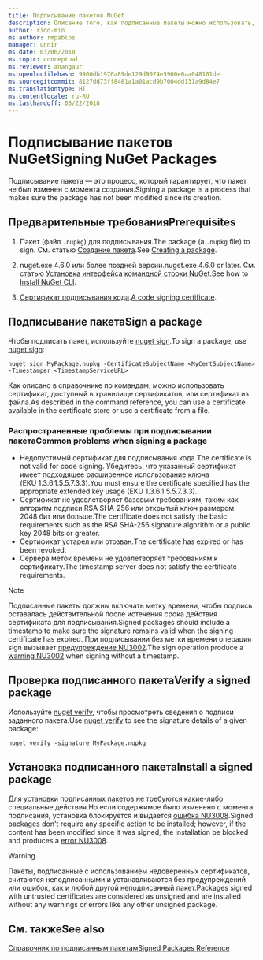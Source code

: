 ```yaml
---
title: Подписывание пакетов NuGet
description: Описание того, как подписанные пакеты можно использовать, чтобы включить проверку целостности содержимого.
author: rido-min
ms.author: rmpablos
manager: unnir
ms.date: 03/06/2018
ms.topic: conceptual
ms.reviewer: anangaur
ms.openlocfilehash: 9900db1970a89de129d9074e5900e0aa048101de
ms.sourcegitcommit: 8127dd73ff8481a1a01acd9b7004dd131a9d84e7
ms.translationtype: HT
ms.contentlocale: ru-RU
ms.lasthandoff: 05/22/2018
---
```

# <a name="signing-nuget-packages"></a><span data-ttu-id="95d8e-103">Подписывание пакетов NuGet</span><span class="sxs-lookup"><span data-stu-id="95d8e-103">Signing NuGet Packages</span></span>

<span data-ttu-id="95d8e-104">Подписывание пакета — это процесс, который гарантирует, что пакет не был изменен с момента создания.</span><span class="sxs-lookup"><span data-stu-id="95d8e-104">Signing a package is a process that makes sure the package has not been modified since its creation.</span></span>

## <a name="prerequisites"></a><span data-ttu-id="95d8e-105">Предварительные требования</span><span class="sxs-lookup"><span data-stu-id="95d8e-105">Prerequisites</span></span>

1. <span data-ttu-id="95d8e-106">Пакет (файл `.nupkg`) для подписывания.</span><span class="sxs-lookup"><span data-stu-id="95d8e-106">The package (a `.nupkg` file) to sign.</span></span> <span data-ttu-id="95d8e-107">См. статью [Создание пакета](creating-a-package.md).</span><span class="sxs-lookup"><span data-stu-id="95d8e-107">See [Creating a package](creating-a-package.md).</span></span>

1. <span data-ttu-id="95d8e-108">nuget.exe 4.6.0 или более поздней версии.</span><span class="sxs-lookup"><span data-stu-id="95d8e-108">nuget.exe 4.6.0 or later.</span></span> <span data-ttu-id="95d8e-109">См. статью [Установка интерфейса командной строки NuGet](../install-nuget-client-tools.md#nugetexe-cli).</span><span class="sxs-lookup"><span data-stu-id="95d8e-109">See how to [Install NuGet CLI](../install-nuget-client-tools.md#nugetexe-cli).</span></span>

1. <span data-ttu-id="95d8e-110">[Сертификат подписывания кода](../reference/signed-packages-reference.md#get-a-code-signing-certificate).</span><span class="sxs-lookup"><span data-stu-id="95d8e-110">[A code signing certificate](../reference/signed-packages-reference.md#get-a-code-signing-certificate).</span></span>

## <a name="sign-a-package"></a><span data-ttu-id="95d8e-111">Подписывание пакета</span><span class="sxs-lookup"><span data-stu-id="95d8e-111">Sign a package</span></span>

<span data-ttu-id="95d8e-112">Чтобы подписать пакет, используйте [nuget sign](../tools/cli-ref-sign.md).</span><span class="sxs-lookup"><span data-stu-id="95d8e-112">To sign a package, use [nuget sign](../tools/cli-ref-sign.md):</span></span>

```cli
nuget sign MyPackage.nupkg -CertificateSubjectName <MyCertSubjectName> -Timestamper <TimestampServiceURL>
```

<span data-ttu-id="95d8e-113">Как описано в справочнике по командам, можно использовать сертификат, доступный в хранилище сертификатов, или сертификат из файла.</span><span class="sxs-lookup"><span data-stu-id="95d8e-113">As described in the command reference, you can use a certificate available in the certificate store or use a certificate from a file.</span></span>

### <a name="common-problems-when-signing-a-package"></a><span data-ttu-id="95d8e-114">Распространенные проблемы при подписывании пакета</span><span class="sxs-lookup"><span data-stu-id="95d8e-114">Common problems when signing a package</span></span>

- <span data-ttu-id="95d8e-115">Недопустимый сертификат для подписывания кода.</span><span class="sxs-lookup"><span data-stu-id="95d8e-115">The certificate is not valid for code signing.</span></span> <span data-ttu-id="95d8e-116">Убедитесь, что указанный сертификат имеет подходящее расширенное использование ключа (EKU 1.3.6.1.5.5.7.3.3).</span><span class="sxs-lookup"><span data-stu-id="95d8e-116">You must ensure the certificate specified has the appropriate extended key usage (EKU 1.3.6.1.5.5.7.3.3).</span></span>
- <span data-ttu-id="95d8e-117">Сертификат не удовлетворяет базовым требованиям, таким как алгоритм подписи RSA SHA-256 или открытый ключ размером 2048 бит или больше.</span><span class="sxs-lookup"><span data-stu-id="95d8e-117">The certificate does not satisfy the basic requirements such as the RSA SHA-256 signature algorithm or a public key 2048 bits or greater.</span></span>
- <span data-ttu-id="95d8e-118">Сертификат устарел или отозван.</span><span class="sxs-lookup"><span data-stu-id="95d8e-118">The certificate has expired or has been revoked.</span></span>
- <span data-ttu-id="95d8e-119">Сервера меток времени не удовлетворяет требованиям к сертификату.</span><span class="sxs-lookup"><span data-stu-id="95d8e-119">The timestamp server does not satisfy the certificate requirements.</span></span>

> [!Note]
> <span data-ttu-id="95d8e-120">Подписанные пакеты должны включать метку времени, чтобы подпись оставалась действительной после истечения срока действия сертификата для подписывания.</span><span class="sxs-lookup"><span data-stu-id="95d8e-120">Signed packages should include a timestamp to make sure the signature remains valid when the signing certificate has expired.</span></span> <span data-ttu-id="95d8e-121">При подписывании без метки времени операция sign вызывает [предупреждение NU3002](../reference/Errors-and-Warnings.md#nu3002).</span><span class="sxs-lookup"><span data-stu-id="95d8e-121">The sign operation produce a [warning NU3002](../reference/Errors-and-Warnings.md#nu3002) when signing without a timestamp.</span></span>

## <a name="verify-a-signed-package"></a><span data-ttu-id="95d8e-122">Проверка подписанного пакета</span><span class="sxs-lookup"><span data-stu-id="95d8e-122">Verify a signed package</span></span>

<span data-ttu-id="95d8e-123">Используйте [nuget verify](../tools/cli-ref-verify.md), чтобы просмотреть сведения о подписи заданного пакета.</span><span class="sxs-lookup"><span data-stu-id="95d8e-123">Use [nuget verify](../tools/cli-ref-verify.md) to see the signature details of a given package:</span></span>

```cli
nuget verify -signature MyPackage.nupkg
```

## <a name="install-a-signed-package"></a><span data-ttu-id="95d8e-124">Установка подписанного пакета</span><span class="sxs-lookup"><span data-stu-id="95d8e-124">Install a signed package</span></span>

<span data-ttu-id="95d8e-125">Для установки подписанных пакетов не требуются какие-либо специальные действия.Но если содержимое было изменено с момента подписания, установка блокируется и выдается [ошибка NU3008](../reference/Errors-and-Warnings.md#nu3008).</span><span class="sxs-lookup"><span data-stu-id="95d8e-125">Signed packages don't require any specific action to be installed; however, if the content has been modified since it was signed, the installation be blocked and produces a [error NU3008](../reference/Errors-and-Warnings.md#nu3008).</span></span>

> [!Warning]
> <span data-ttu-id="95d8e-126">Пакеты, подписанные с использованием недоверенных сертификатов, считаются неподписанными и устанавливаются без предупреждений или ошибок, как и любой другой неподписанный пакет.</span><span class="sxs-lookup"><span data-stu-id="95d8e-126">Packages signed with untrusted certificates are considered as unsigned and are installed without any warnings or errors like any other unsigned package.</span></span>

## <a name="see-also"></a><span data-ttu-id="95d8e-127">См. также</span><span class="sxs-lookup"><span data-stu-id="95d8e-127">See also</span></span>

[<span data-ttu-id="95d8e-128">Справочник по подписанным пакетам</span><span class="sxs-lookup"><span data-stu-id="95d8e-128">Signed Packages Reference</span></span>](../reference/Signed-Packages-Reference.md)
